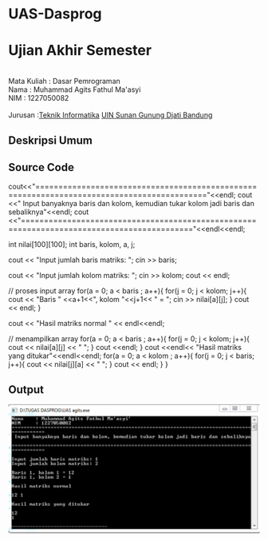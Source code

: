 # UAS-Dasprog
# Ujian Akhir Semester 
<br>Mata Kuliah 	: Dasar Pemrograman
<br> Nama		      : Muhammad Agits Fathul Ma'asyi
<br>NIM		        : 1227050082	
<br>Jurusan		:[Teknik Informatika](http://if.uinsgd.ac.id/) [UIN Sunan Gunung Djati Bandung](https://uinsgd.ac.id/) 

## Deskripsi Umum

## Source Code
cout<<"==========================================================================================="<<endl;
cout <<" Input banyaknya baris dan kolom, kemudian tukar kolom jadi baris dan sebaliknya"<<endl;
cout <<"==========================================================================================="<<endl<<endl;

 int nilai[100][100];
  int baris, kolom, a, j;
 
  cout << "Input jumlah baris matriks: ";
  cin >> baris;
 
  cout << "Input jumlah kolom matriks: ";
  cin >> kolom;
  cout << endl;
 
  // proses input array
  for(a = 0; a < baris ; a++){
    for(j = 0; j < kolom; j++){
      cout << "Baris " <<a+1<<", kolom "<<j+1<< " = ";
      cin >> nilai[a][j];
    }
    cout << endl;
  }
 
  cout << "Hasil matriks normal " << endl<<endl;
 
  // menampilkan array
  for(a = 0; a < baris ; a++){
    for(j = 0; j < kolom; j++){
      cout  << nilai[a][j] << " ";
    }
    cout <<endl;
  }
   cout <<endl<< "Hasil matriks yang ditukar"<<endl<<endl;
   for(a = 0; a < kolom ; a++){
    for(j = 0; j < baris; j++){
      cout  << nilai[j][a] << " ";
    }
    cout << endl;
  }
}

## Output

<img src="output soal no 1.png">
